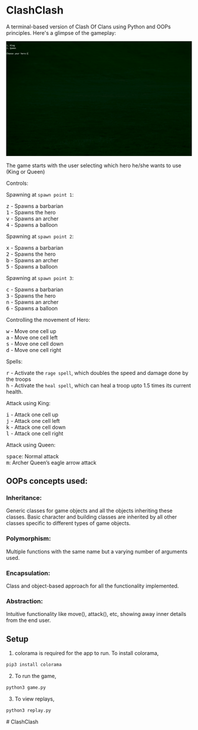 # ClashClash

A terminal-based version of Clash Of Clans using Python and OOPs principles. Here's a glimpse of the gameplay:

<p align="center">
    <img src="gameplay.gif" width="512"/>
</p>


The game starts with the user selecting which hero he/she wants to use (King or Queen)

Controls:

Spawning at ``spawn point 1``:

<kbd>z</kbd> - Spawns a barbarian <br>
<kbd>1</kbd> - Spawns the hero <br>
<kbd>v</kbd> - Spawns an archer <br>
<kbd>4</kbd> - Spawns a balloon <br>

Spawning at ``spawn point 2``:

<kbd>x</kbd> - Spawns a barbarian <br>
<kbd>2</kbd> - Spawns the hero <br>
<kbd>b</kbd> - Spawns an archer <br>
<kbd>5</kbd> - Spawns a balloon <br>

Spawning at ``spawn point 3``:

<kbd>c</kbd> - Spawns a barbarian <br>
<kbd>3</kbd> - Spawns the hero <br>
<kbd>n</kbd> - Spawns an archer <br>
<kbd>6</kbd> - Spawns a balloon <br>

Controlling the movement of Hero:

<kbd>w</kbd> - Move one cell up <br>
<kbd>a</kbd> - Move one cell left <br>
<kbd>s</kbd> - Move one cell down <br>
<kbd>d</kbd> - Move one cell right <br>

Spells:

<kbd>r</kbd> - Activate the ``rage spell``, which doubles the speed and damage done by the troops <br>
<kbd>h</kbd> - Activate the ``heal spell``, which can heal a troop upto 1.5 times its current health. <br>

Attack using King:

<kbd>i</kbd> - Attack one cell up <br>
<kbd>j</kbd> - Attack one cell left <br>
<kbd>k</kbd> - Attack one cell down <br>
<kbd>l</kbd> - Attack one cell right <br>

Attack using Queen:

<kbd>space</kbd>: Normal attack <br>
<kbd>m</kbd>: Archer Queen’s eagle arrow attack <br>

## OOPs concepts used:

### Inheritance: 
Generic classes for game objects and all the objects inheriting these classes. Basic character and building classes are inherited by all other classes specific to different types of game objects.

### Polymorphism: 
Multiple functions with the same name but a varying number of arguments used.

### Encapsulation: 
Class and object-based approach for all the functionality implemented.

### Abstraction: 
Intuitive functionality like move(), attack(), etc, showing away inner details from the end user.

## Setup

1. colorama is required for the app to run. To install colorama,

```bash
pip3 install colorama
```

2. To run the game,

```bash
python3 game.py
```

3. To view replays,
```bash
python3 replay.py
```
#   C l a s h C l a s h 
 
 